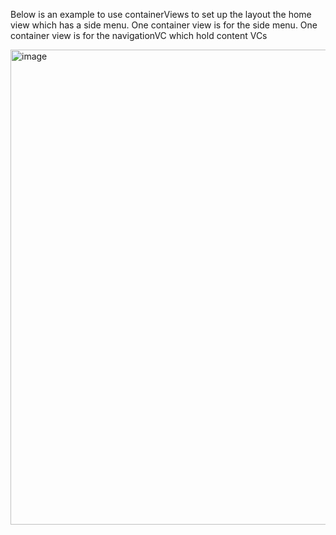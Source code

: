 Below is an example to use containerViews to set up the layout the home view which has a side menu.
One container view is for the side menu. One container view is for the navigationVC which hold content VCs

<img width="760" alt="image" src="https://user-images.githubusercontent.com/81428296/180851076-f4c75a30-eb41-4bb8-b600-8aa998d2944f.png">

